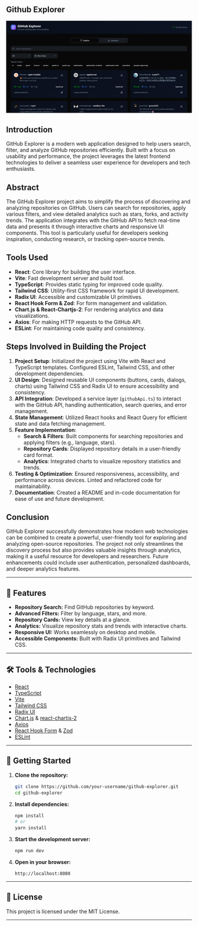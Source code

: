 ## Github Explorer
![project-preview](public/github-explorer-preview.png)

## Introduction

GitHub Explorer is a modern web application designed to help users search, filter, and analyze GitHub repositories efficiently. Built with a focus on usability and performance, the project leverages the latest frontend technologies to deliver a seamless user experience for developers and tech enthusiasts.

## Abstract

The GitHub Explorer project aims to simplify the process of discovering and analyzing repositories on GitHub. Users can search for repositories, apply various filters, and view detailed analytics such as stars, forks, and activity trends. The application integrates with the GitHub API to fetch real-time data and presents it through interactive charts and responsive UI components. This tool is particularly useful for developers seeking inspiration, conducting research, or tracking open-source trends.

## Tools Used

- **React**: Core library for building the user interface.
- **Vite**: Fast development server and build tool.
- **TypeScript**: Provides static typing for improved code quality.
- **Tailwind CSS**: Utility-first CSS framework for rapid UI development.
- **Radix UI**: Accessible and customizable UI primitives.
- **React Hook Form & Zod**: For form management and validation.
- **Chart.js & React-Chartjs-2**: For rendering analytics and data visualizations.
- **Axios**: For making HTTP requests to the GitHub API.
- **ESLint**: For maintaining code quality and consistency.

## Steps Involved in Building the Project

1. **Project Setup**: Initialized the project using Vite with React and TypeScript templates. Configured ESLint, Tailwind CSS, and other development dependencies.
2. **UI Design**: Designed reusable UI components (buttons, cards, dialogs, charts) using Tailwind CSS and Radix UI to ensure accessibility and consistency.
3. **API Integration**: Developed a service layer (`githubApi.ts`) to interact with the GitHub API, handling authentication, search queries, and error management.
4. **State Management**: Utilized React hooks and React Query for efficient state and data fetching management.
5. **Feature Implementation**:
    - **Search & Filters**: Built components for searching repositories and applying filters (e.g., language, stars).
    - **Repository Cards**: Displayed repository details in a user-friendly card format.
    - **Analytics**: Integrated charts to visualize repository statistics and trends.
6. **Testing & Optimization**: Ensured responsiveness, accessibility, and performance across devices. Linted and refactored code for maintainability.
7. **Documentation**: Created a README and in-code documentation for ease of use and future development.

## Conclusion

GitHub Explorer successfully demonstrates how modern web technologies can be combined to create a powerful, user-friendly tool for exploring and analyzing open-source repositories. The project not only streamlines the discovery process but also provides valuable insights through analytics, making it a useful resource for developers and researchers. Future enhancements could include user authentication, personalized dashboards, and deeper analytics features.


---

## 🚀 Features

- **Repository Search:** Find GitHub repositories by keyword.
- **Advanced Filters:** Filter by language, stars, and more.
- **Repository Cards:** View key details at a glance.
- **Analytics:** Visualize repository stats and trends with interactive charts.
- **Responsive UI:** Works seamlessly on desktop and mobile.
- **Accessible Components:** Built with Radix UI primitives and Tailwind CSS.

---

## 🛠️ Tools & Technologies

- [React](https://react.dev/)
- [TypeScript](https://www.typescriptlang.org/)
- [Vite](https://vitejs.dev/)
- [Tailwind CSS](https://tailwindcss.com/)
- [Radix UI](https://www.radix-ui.com/)
- [Chart.js](https://www.chartjs.org/) & [react-chartjs-2](https://react-chartjs-2.js.org/)
- [Axios](https://axios-http.com/)
- [React Hook Form](https://react-hook-form.com/) & [Zod](https://zod.dev/)
- [ESLint](https://eslint.org/)

---


## 🏁 Getting Started

1. **Clone the repository:**
   ```sh
   git clone https://github.com/your-username/github-explorer.git
   cd github-explorer
   ```

2. **Install dependencies:**
   ```sh
   npm install
   # or
   yarn install
   ```

3. **Start the development server:**
   ```sh
   npm run dev
   ```

4. **Open in your browser:**
   ```
   http://localhost:8080
   ```

---


## 📝 License

This project is licensed under the MIT License.

---
